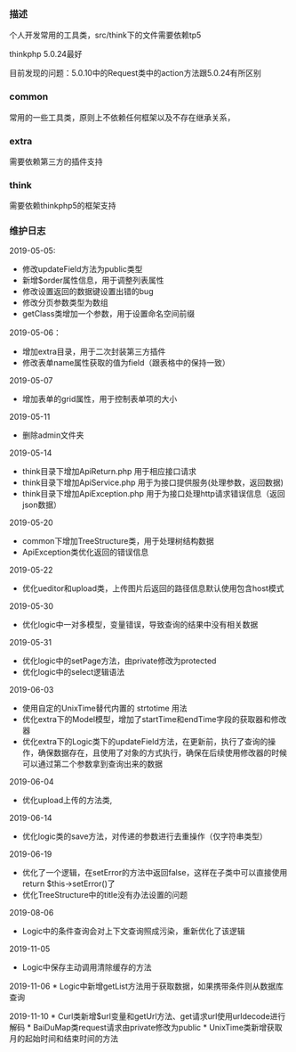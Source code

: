 ### 描述

  个人开发常用的工具类，src/think下的文件需要依赖tp5
  
  thinkphp 5.0.24最好
  
  目前发现的问题：5.0.10中的Request类中的action方法跟5.0.24有所区别
  
### common 

 常用的一些工具类，原则上不依赖任何框架以及不存在继承关系，
 
### extra 

 需要依赖第三方的插件支持
 
 
### think

 需要依赖thinkphp5的框架支持

### 维护日志

 2019-05-05:
 * 修改updateField方法为public类型
 * 新增$order属性信息，用于调整列表属性
 * 修改设置返回的数据键设置出错的bug
 * 修改分页参数类型为数组
 * getClass类增加一个参数，用于设置命名空间前缀
 
 2019-05-06：
 * 增加extra目录，用于二次封装第三方插件
 * 修改表单name属性获取的值为field（跟表格中的保持一致）
 
 2019-05-07
 * 增加表单的grid属性，用于控制表单项的大小
 
 2019-05-11
 * 删除admin文件夹
 
 2019-05-14
 * think目录下增加ApiReturn.php 用于相应接口请求
 * think目录下增加ApiService.php 用于为接口提供服务(处理参数，返回数据)
 * think目录下增加ApiException.php 用于为接口处理http请求错误信息（返回json数据）
 
 2019-05-20
 * common下增加TreeStructure类，用于处理树结构数据
 * ApiException类优化返回的错误信息
 
 2019-05-22
 * 优化ueditor和upload类，上传图片后返回的路径信息默认使用包含host模式
 
 2019-05-30
 * 优化logic中一对多模型，变量错误，导致查询的结果中没有相关数据
 
 2019-05-31
 * 优化logic中的setPage方法，由private修改为protected
 * 优化logic中的select逻辑语法
 
 2019-06-03
 * 使用自定的UnixTime替代内置的 strtotime 用法
 * 优化extra下的Model模型，增加了startTime和endTime字段的获取器和修改器
 * 优化extra下的Logic类下的updateField方法，在更新前，执行了查询的操作，确保数据存在，且使用了对象的方式执行，确保在后续使用修改器的时候可以通过第二个参数拿到查询出来的数据
 
 2019-06-04
 * 优化upload上传的方法类,
 
 2019-06-14
 * 优化logic类的save方法，对传递的参数进行去重操作（仅字符串类型）
 
 2019-06-19
 * 优化了一个逻辑，在setError的方法中返回false，这样在子类中可以直接使用return $this->setError()了
 * 优化TreeStructure中的title没有办法设置的问题
 
 2019-08-06
 * Logic中的条件查询会对上下文查询照成污染，重新优化了该逻辑
 
 2019-11-05
  * Logic中保存主动调用清除缓存的方法
  
 2019-11-06
    * Logic中新增getList方法用于获取数据，如果携带条件则从数据库查询
    
 2019-11-10
    * Curl类新增$url变量和getUrl方法、get请求url使用urldecode进行解码
    * BaiDuMap类request请求由private修改为public
    * UnixTime类新增获取月的起始时间和结束时间的方法